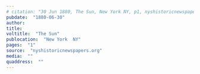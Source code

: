 ```yaml
---
# citation: "30 Jun 1880, The Sun, New York NY, p1, nyshistoricnewspapers.org."
pubdate:  "1880-06-30"
author: 
title: 
voltitle:  "The Sun"
publocation:  "New York  NY"
pages:  "1"
source:  "nyshistoricnewspapers.org"
media:  ""
quaddress:  ""
---
```



